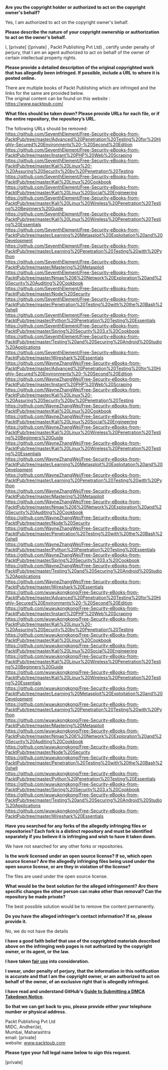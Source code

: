 **Are you the copyright holder or authorized to act on the copyright owner's behalf?**

Yes, I am authorized to act on the copyright owner's behalf.

**Please describe the nature of your copyright ownership or authorization to act on the owner's behalf.**

I, [private] ([private] , Packt Publishing Pvt Ltd) , certify under penalty of perjury, that I am an agent authorized to act on behalf of the owner of certain intellectual property rights.

**Please provide a detailed description of the original copyrighted work that has allegedly been infringed. If possible, include a URL to where it is posted online.**

There are multiple books of Packt Publishing which are infringed and the links for the same are provided below.  
The original content can be found on this website :  
https://www.packtpub.com/

**What files should be taken down? Please provide URLs for each file, or if the entire repository, the repository’s URL.**

The following URLs should be removed:  
https://github.com/SeventhElement/Free-Security-eBooks-from-PacktPub/tree/master/Advanced%20Penetration%20Testing%20for%20Highly-Secured%20Environments%20-%20Second%20Edition  
https://github.com/SeventhElement/Free-Security-eBooks-from-PacktPub/tree/master/Instant%20PHP%20Web%20Scraping  
https://github.com/SeventhElement/Free-Security-eBooks-from-PacktPub/tree/master/Kali%20Linux%20-%20Assuring%20Security%20by%20Penetration%20Testing  
https://github.com/SeventhElement/Free-Security-eBooks-from-PacktPub/tree/master/Kali%20Linux%20Cookbook  
https://github.com/SeventhElement/Free-Security-eBooks-from-PacktPub/tree/master/Kali%20Linux%20Social%20Engineering  
https://github.com/SeventhElement/Free-Security-eBooks-from-PacktPub/tree/master/Kali%20Linux%20Wireless%20Penetration%20Testing%20Beginners%20Guide  
https://github.com/SeventhElement/Free-Security-eBooks-from-PacktPub/tree/master/Kali%20Linux%20Wireless%20Penetration%20Testing%20Essentials  
https://github.com/SeventhElement/Free-Security-eBooks-from-PacktPub/tree/master/Learning%20Metasploit%20Exploitation%20and%20Development  
https://github.com/SeventhElement/Free-Security-eBooks-from-PacktPub/tree/master/Learning%20Penetration%20Testing%20with%20Python  
https://github.com/SeventhElement/Free-Security-eBooks-from-PacktPub/tree/master/Mastering%20Metasploit  
https://github.com/SeventhElement/Free-Security-eBooks-from-PacktPub/tree/master/Nmap%206%20Network%20Exploration%20and%20Security%20Auditing%20Cookbook  
https://github.com/SeventhElement/Free-Security-eBooks-from-PacktPub/tree/master/Node%20Security  
https://github.com/SeventhElement/Free-Security-eBooks-from-PacktPub/tree/master/Penetration%20Testing%20with%20the%20Bash%20shell  
https://github.com/SeventhElement/Free-Security-eBooks-from-PacktPub/tree/master/Python%20Penetration%20Testing%20Essentials  
https://github.com/SeventhElement/Free-Security-eBooks-from-PacktPub/tree/master/Spring%20Security%203.x%20Cookbook  
https://github.com/SeventhElement/Free-Security-eBooks-from-PacktPub/tree/master/Testing%20and%20Securing%20Android%20Studio%20Applications  
https://github.com/SeventhElement/Free-Security-eBooks-from-PacktPub/tree/master/Wireshark%20Essentials  
https://github.com/WayneZhangWei/Free-Security-eBooks-from-PacktPub/tree/master/Advanced%20Penetration%20Testing%20for%20Highly-Secured%20Environments%20-%20Second%20Edition  
https://github.com/WayneZhangWei/Free-Security-eBooks-from-PacktPub/tree/master/Instant%20PHP%20Web%20Scraping  
https://github.com/WayneZhangWei/Free-Security-eBooks-from-PacktPub/tree/master/Kali%20Linux%20-%20Assuring%20Security%20by%20Penetration%20Testing  
https://github.com/WayneZhangWei/Free-Security-eBooks-from-PacktPub/tree/master/Kali%20Linux%20Cookbook  
https://github.com/WayneZhangWei/Free-Security-eBooks-from-PacktPub/tree/master/Kali%20Linux%20Social%20Engineering  
https://github.com/WayneZhangWei/Free-Security-eBooks-from-PacktPub/tree/master/Kali%20Linux%20Wireless%20Penetration%20Testing%20Beginners%20Guide  
https://github.com/WayneZhangWei/Free-Security-eBooks-from-PacktPub/tree/master/Kali%20Linux%20Wireless%20Penetration%20Testing%20Essentials  
https://github.com/WayneZhangWei/Free-Security-eBooks-from-PacktPub/tree/master/Learning%20Metasploit%20Exploitation%20and%20Development  
https://github.com/WayneZhangWei/Free-Security-eBooks-from-PacktPub/tree/master/Learning%20Penetration%20Testing%20with%20Python  
https://github.com/WayneZhangWei/Free-Security-eBooks-from-PacktPub/tree/master/Mastering%20Metasploit  
https://github.com/WayneZhangWei/Free-Security-eBooks-from-PacktPub/tree/master/Nmap%206%20Network%20Exploration%20and%20Security%20Auditing%20Cookbook  
https://github.com/WayneZhangWei/Free-Security-eBooks-from-PacktPub/tree/master/Node%20Security  
https://github.com/WayneZhangWei/Free-Security-eBooks-from-PacktPub/tree/master/Penetration%20Testing%20with%20the%20Bash%20shell  
https://github.com/WayneZhangWei/Free-Security-eBooks-from-PacktPub/tree/master/Python%20Penetration%20Testing%20Essentials  
https://github.com/WayneZhangWei/Free-Security-eBooks-from-PacktPub/tree/master/Spring%20Security%203.x%20Cookbook  
https://github.com/WayneZhangWei/Free-Security-eBooks-from-PacktPub/tree/master/Testing%20and%20Securing%20Android%20Studio%20Applications  
https://github.com/WayneZhangWei/Free-Security-eBooks-from-PacktPub/tree/master/Wireshark%20Essentials  
https://github.com/wuwukongkong/Free-Security-eBooks-from-PacktPub/tree/master/Advanced%20Penetration%20Testing%20for%20Highly-Secured%20Environments%20-%20Second%20Edition  
https://github.com/wuwukongkong/Free-Security-eBooks-from-PacktPub/tree/master/Instant%20PHP%20Web%20Scraping  
https://github.com/wuwukongkong/Free-Security-eBooks-from-PacktPub/tree/master/Kali%20Linux%20-%20Assuring%20Security%20by%20Penetration%20Testing  
https://github.com/wuwukongkong/Free-Security-eBooks-from-PacktPub/tree/master/Kali%20Linux%20Cookbook  
https://github.com/wuwukongkong/Free-Security-eBooks-from-PacktPub/tree/master/Kali%20Linux%20Social%20Engineering  
https://github.com/wuwukongkong/Free-Security-eBooks-from-PacktPub/tree/master/Kali%20Linux%20Wireless%20Penetration%20Testing%20Beginners%20Guide  
https://github.com/wuwukongkong/Free-Security-eBooks-from-PacktPub/tree/master/Kali%20Linux%20Wireless%20Penetration%20Testing%20Essentials  
https://github.com/wuwukongkong/Free-Security-eBooks-from-PacktPub/tree/master/Learning%20Metasploit%20Exploitation%20and%20Development  
https://github.com/wuwukongkong/Free-Security-eBooks-from-PacktPub/tree/master/Learning%20Penetration%20Testing%20with%20Python  
https://github.com/wuwukongkong/Free-Security-eBooks-from-PacktPub/tree/master/Mastering%20Metasploit  
https://github.com/wuwukongkong/Free-Security-eBooks-from-PacktPub/tree/master/Nmap%206%20Network%20Exploration%20and%20Security%20Auditing%20Cookbook  
https://github.com/wuwukongkong/Free-Security-eBooks-from-PacktPub/tree/master/Node%20Security  
https://github.com/wuwukongkong/Free-Security-eBooks-from-PacktPub/tree/master/Penetration%20Testing%20with%20the%20Bash%20shell  
https://github.com/wuwukongkong/Free-Security-eBooks-from-PacktPub/tree/master/Python%20Penetration%20Testing%20Essentials  
https://github.com/wuwukongkong/Free-Security-eBooks-from-PacktPub/tree/master/Spring%20Security%203.x%20Cookbook  
https://github.com/wuwukongkong/Free-Security-eBooks-from-PacktPub/tree/master/Testing%20and%20Securing%20Android%20Studio%20Applications  
https://github.com/wuwukongkong/Free-Security-eBooks-from-PacktPub/tree/master/Wireshark%20Essentials  

**Have you searched for any forks of the allegedly infringing files or repositories? Each fork is a distinct repository and must be identified separately if you believe it is infringing and wish to have it taken down.**

We have not searched for any other forks or repositories.

**Is the work licensed under an open source license? If so, which open source license? Are the allegedly infringing files being used under the open source license, or are they in violation of the license?**

The files are used under the open source license.

**What would be the best solution for the alleged infringement? Are there specific changes the other person can make other than removal? Can the repository be made private?**

The best possible solution would be to remove the content permanently.

**Do you have the alleged infringer’s contact information? If so, please provide it.**

No, we do not have the details

**I have a good faith belief that use of the copyrighted materials described above on the infringing web pages is not authorized by the copyright owner, or its agent, or the law.**

**I have taken <a href="https://www.lumendatabase.org/topics/22">fair use</a> into consideration.**

**I swear, under penalty of perjury, that the information in this notification is accurate and that I am the copyright owner, or am authorized to act on behalf of the owner, of an exclusive right that is allegedly infringed.**

**I have read and understand GitHub's <a href="https://help.github.com/articles/guide-to-submitting-a-dmca-takedown-notice/">Guide to Submitting a DMCA Takedown Notice</a>.**

**So that we can get back to you, please provide either your telephone number or physical address.**

Packt Publishing Pvt Ltd  
MIDC, Andheri(e),  
Mumbai, Maharashtra  
email: [private]  
website: www.packtpub.com

**Please type your full legal name below to sign this request.**

[private]
